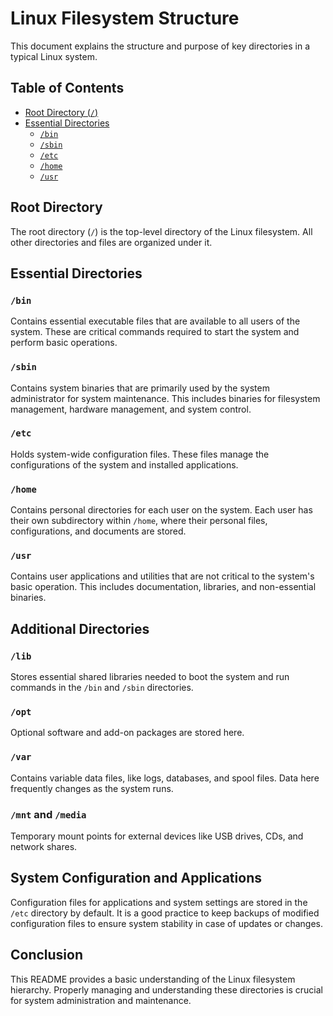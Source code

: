# Linux Filesystem Structure

This document explains the structure and purpose of key directories in a typical Linux system.

## Table of Contents
- [Root Directory (`/`)](#root-directory)
- [Essential Directories](#essential-directories)
  - [`/bin`](#bin)
  - [`/sbin`](#sbin)
  - [`/etc`](#etc)
  - [`/home`](#home)
  - [`/usr`](#usr)

## Root Directory

The root directory (`/`) is the top-level directory of the Linux filesystem. All other directories and files are organized under it.

## Essential Directories

### `/bin`
Contains essential executable files that are available to all users of the system. These are critical commands required to start the system and perform basic operations.

### `/sbin`
Contains system binaries that are primarily used by the system administrator for system maintenance. This includes binaries for filesystem management, hardware management, and system control.

### `/etc`
Holds system-wide configuration files. These files manage the configurations of the system and installed applications.

### `/home`
Contains personal directories for each user on the system. Each user has their own subdirectory within `/home`, where their personal files, configurations, and documents are stored.

### `/usr`
Contains user applications and utilities that are not critical to the system's basic operation. This includes documentation, libraries, and non-essential binaries.

## Additional Directories

### `/lib`
Stores essential shared libraries needed to boot the system and run commands in the `/bin` and `/sbin` directories.

### `/opt`
Optional software and add-on packages are stored here.

### `/var`
Contains variable data files, like logs, databases, and spool files. Data here frequently changes as the system runs.

### `/mnt` and `/media`
Temporary mount points for external devices like USB drives, CDs, and network shares.

## System Configuration and Applications

Configuration files for applications and system settings are stored in the `/etc` directory by default. It is a good practice to keep backups of modified configuration files to ensure system stability in case of updates or changes.

## Conclusion

This README provides a basic understanding of the Linux filesystem hierarchy. Properly managing and understanding these directories is crucial for system administration and maintenance.
